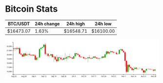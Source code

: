 # Bitcoin Stats

BTC/USDT|24h change|24h high|24h low|
|---|---|---|---|
|$16473.07|1.63%|$16548.71|$16100.00|

<img src="./chart.svg">
